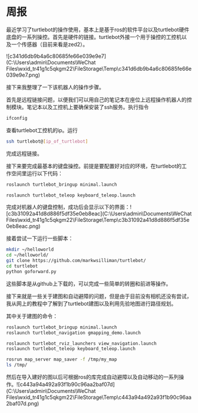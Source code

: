 # 周报

  最近学习了turtlebot的操作使用，基本上是基于ros的软件平台以及turtlebot硬件底盘的一系列操控。首先是硬件的链接。turtlebot外接一个用于操控的工控机以及一个传感器（目前来看是zed2）。

![c341d6db9b4a6c80685fe66e039e9e7](C:\Users\admin\Documents\WeChat Files\wxid_tr41g1c5qkgm22\FileStorage\Temp\c341d6db9b4a6c80685fe66e039e9e7.png)

  接下来我整理了一下该机器人的操作步骤。

  首先是远程链接问题，以便我们可以用自己的笔记本在座位上远程操作机器人的控制模块。笔记本以及工控机上要确保安装了ssh服务。执行指令

```sh
ifconfig
```

查看turtlebot工控机的ip。运行

```sh
ssh turtlebot@[ip_of_turtlebot]
```

完成远程链接。

接下来要完成最基本的键盘操控。前提是要配置好对应的环境，在turtlebot的工作空间里运行以下代码：

```sh
roslaunch turtlebot_bringup minimal.launch
```

```sh
roslaunch turtlebot_teleop keyboard_teleop.launch
```

完成对机器人的键盘控制，成功后会显示以下的界面：![c3b31092a41d8d886f5df35e0eb8eac](C:\Users\admin\Documents\WeChat Files\wxid_tr41g1c5qkgm22\FileStorage\Temp\c3b31092a41d8d886f5df35e0eb8eac.png)

接着尝试一下运行一些脚本：

```sh
mkdir ~/helloworld
cd ~/helloworld/
git clone https://github.com/markwsilliman/turtlebot/
cd turtlebot
python goforward.py
```

这些脚本是从github上下载的，可以完成一些简单的转圈和前进等操作。

接下来就是一些关于建图和自动避障的问题，但是由于目前没有相机还没有尝试，我从网上的教程中了解到了turtlebot建图以及利用先验地图进行路径规划。

其中关于建图的命令：

```sh
roslaunch turtlebot_bringup minimal.launch
roslaunch turtlebot_navigation gmapping_demo.launch
```

```sh
roslaunch turtlebot_rviz_launchers view_navigation.launch
roslaunch turtlebot_teleop keyboard_teleop.launch
```

```sh
rosrun map_server map_saver -f /tmp/my_map
ls /tmp/
```

然后在导入建好的图以后可根据ros的库完成自动避障以及自动移动的一系列操作。![c443a94a492a93f1b90c96aa2baf07d](C:\Users\admin\Documents\WeChat Files\wxid_tr41g1c5qkgm22\FileStorage\Temp\c443a94a492a93f1b90c96aa2baf07d.png)